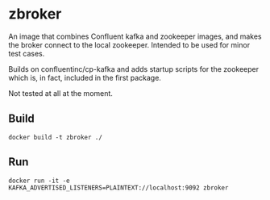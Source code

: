# zbroker

An image that combines Confluent kafka and zookeeper images, and makes
the broker connect to the local zookeeper. Intended to be used for
minor test cases.

Builds on confluentinc/cp-kafka and adds startup scripts for the
zookeeper which is, in fact, included in the first package.

Not tested at all at the moment.

## Build

```shell
docker build -t zbroker ./
```

## Run

```shell
docker run -it -e KAFKA_ADVERTISED_LISTENERS=PLAINTEXT://localhost:9092 zbroker
```
